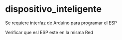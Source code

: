 # dispositivo_inteligente

Se requiere interfaz de Arduino para programar el ESP

Verificar que esl ESP este en la misma Red

